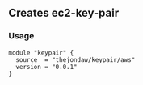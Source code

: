 ## Creates ec2-key-pair

### Usage

``` TF
module "keypair" {
  source  = "thejondaw/keypair/aws"
  version = "0.0.1"
}
```